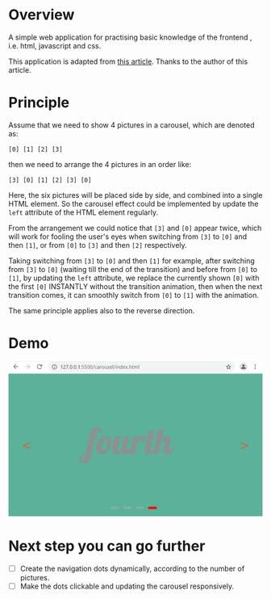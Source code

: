 # Overview

A simple web application for practising basic knowledge of the frontend , i.e. html, javascript and css.

This application is adapted from [this article](https://segmentfault.com/a/1190000039947732). Thanks to the author of this article.

# Principle

Assume that we need to show 4 pictures in a carousel, which are denoted as: 

    [0] [1] [2] [3]

then we need to arrange the 4 pictures in an order like:

    [3] [0] [1] [2] [3] [0]

Here, the six pictures will be placed side by side, and combined into a single HTML element. So the carousel effect could be implemented by update the `left` attribute of the HTML element regularly. 

From the arrangement we could notice that `[3]` and `[0]` appear twice, which will work for fooling the user's eyes when switching from `[3]` to `[0]` and then `[1]`, or from `[0]` to `[3]` and then `[2]` respectively.

Taking switching from `[3]` to `[0]` and then `[1]` for example, after switching from `[3]` to `[0]` (waiting till the end of the transition) and before from `[0]` to `[1]`, by updating the `left` attribute, we replace the currently shown `[0]` with the first `[0]` INSTANTLY without the transition animation, then when the next transition comes, it can smoothly switch from `[0]` to `[1]` with the animation.

The same principle applies also to the reverse direction.

# Demo
<!-- ![img](demo.gif =100x100) -->
<img src="demo.gif" alt="demo" width="600"/>

# Next step you can go further
- [ ] Create the navigation dots dynamically, according to the number of pictures.
- [ ] Make the dots clickable and updating the carousel responsively.
